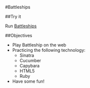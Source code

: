 #Battleships

##Try it

Run [Battleships]

[Battleships]: https://floating-temple-9263.herokuapp.com

[http://localhost:9292]: http://localhost:9292

##Objectives

* Play Battleship on the web
* Practicing the following technology:
  * Sinatra
  * Cucumber
  * Capybara
  * HTML5
  * Ruby
* Have some fun!
